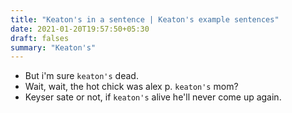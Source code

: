 ```yaml
---
title: "Keaton's in a sentence | Keaton's example sentences"
date: 2021-01-20T19:57:50+05:30
draft: falses
summary: "Keaton's"
---
```

- But i'm sure `keaton's` dead.
- Wait, wait, the hot chick was alex p. `keaton's` mom?
- Keyser sate or not, if `keaton's` alive he'll never come up again.
                 
